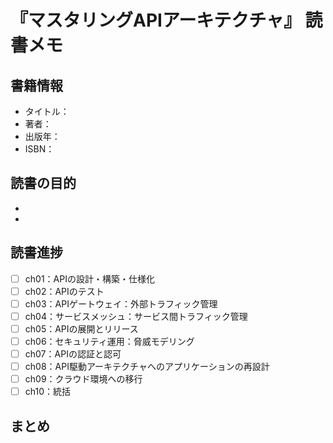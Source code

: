 # 『マスタリングAPIアーキテクチャ』 読書メモ

## 書籍情報
- タイトル：
- 著者：
- 出版年：
- ISBN：

## 読書の目的
- 
- 

## 読書進捗

- [ ] ch01：APIの設計・構築・仕様化
- [ ] ch02：APIのテスト
- [ ] ch03：APIゲートウェイ：外部トラフィック管理
- [ ] ch04：サービスメッシュ：サービス間トラフィック管理
- [ ] ch05：APIの展開とリリース
- [ ] ch06：セキュリティ運用：脅威モデリング
- [ ] ch07：APIの認証と認可
- [ ] ch08：API駆動アーキテクチャへのアプリケーションの再設計
- [ ] ch09：クラウド環境への移行
- [ ] ch10：統括

## まとめ